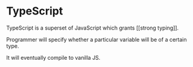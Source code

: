 # TypeScript

TypeScript is a superset of JavaScript which grants [[strong typing]].

Programmer will specify whether a particular variable will be of a certain type.

It will eventually compile to vanilla JS.

